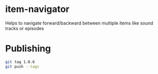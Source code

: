 # item-navigator
Helps to navigate forward/backward between multiple items like sound tracks or episodes

# Publishing

```bash
git tag 1.0.6
git push --tags
```
